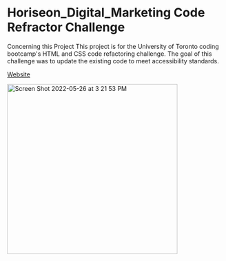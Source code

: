 # Horiseon_Digital_Marketing Code Refractor Challenge

Concerning this Project
This project is for the University of Toronto coding bootcamp's HTML and CSS code refactoring challenge. The goal of this challenge was to update the existing code to meet accessibility standards.

[Website](https://nebiathnana.github.io/Horiseon_Digital_Marketing/)

<img width="395" alt="Screen Shot 2022-05-26 at 3 21 53 PM" src="https://user-images.githubusercontent.com/104470467/170561811-16ca5d52-f712-46cc-8d71-717e1b40ccc7.png">

